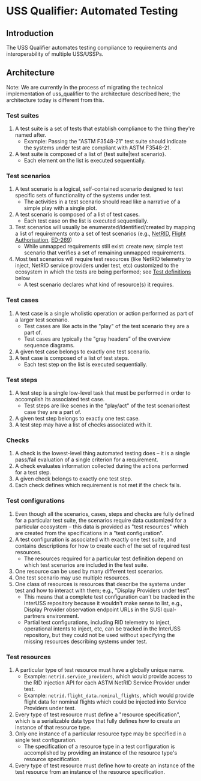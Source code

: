 # USS Qualifier: Automated Testing

## Introduction

The USS Qualifier automates testing compliance to requirements and interoperability of multiple USS/USSPs.

## Architecture

Note: We are currently in the process of migrating the technical implementation of uss_qualifier to the architecture described here; the architecture today is different from this.

### Test suites

1. A test suite is a set of tests that establish compliance to the thing they're named after.
    * Example: Passing the "ASTM F3548-21" test suite should indicate the systems under test are compliant with ASTM F3548-21.
2. A test suite is composed of a list of {test suite|test scenario}.
    * Each element on the list is executed sequentially.

### Test scenarios

1. A test scenario is a logical, self-contained scenario designed to test specific sets of functionality of the systems under test.
    * The activities in a test scenario should read like a narrative of a simple play with a single plot.
2. A test scenario is composed of a list of test cases.
    * Each test case on the list is executed sequentially.
3. Test scenarios will usually be enumerated/identified/created by mapping a list of requirements onto a set of test scenarios (e.g., [NetRID](https://docs.google.com/spreadsheets/d/1YByckmK6hfMrGec53CxRM2BPvcgm6HQNoFxOrOEfrUQ/edit#gid=0), [Flight Authorisation](https://docs.google.com/spreadsheets/d/1IJkNS21Ps-2411LGhXBqWF7inQnPVeEA23dWjXpCR-M/edit#gid=0), [ED-269](https://docs.google.com/spreadsheets/d/1NIlRHtWzBXOyJ58pYimhDQDqsEyToTQRu2ma3AYXWEU/edit))
    * While unmapped requirements still exist: create new, simple test scenario that verifies a set of remaining unmapped requirements.
4. Most test scenarios will require test resources (like NetRID telemetry to inject, NetRID service providers under test, etc) customized to the ecosystem in which the tests are being performed; see [Test definitions](#test-definitions) below
    * A test scenario declares what kind of resource(s) it requires.

### Test cases

1. A test case is a single wholistic operation or action performed as part of a larger test scenario.
    * Test cases are like acts in the "play" of the test scenario they are a part of.
    * Test cases are typically the "gray headers” of the overview sequence diagrams.
2. A given test case belongs to exactly one test scenario.
3. A test case is composed of a list of test steps.
    * Each test step on the list is executed sequentially.

### Test steps

1. A test step is a single low-level task that must be performed in order to accomplish its associated test case.
   * Test steps are like scenes in the "play/act" of the test scenario/test case they are a part of.
2. A given test step belongs to exactly one test case.
3. A test step may have a list of checks associated with it.

### Checks

1. A check is the lowest-level thing automated testing does – it is a single pass/fail evaluation of a single criterion for a requirement.
2. A check evaluates information collected during the actions performed for a test step.
3. A given check belongs to exactly one test step.
4. Each check defines which requirement is not met if the check fails.

### Test configurations

1. Even though all the scenarios, cases, steps and checks are fully defined for a particular test suite, the scenarios require data customized for a particular ecosystem – this data is provided as "test resources" which are created from the specifications in a "test configuration".
2. A test configuration is associated with exactly one test suite, and contains descriptions for how to create each of the set of required test resources.
    * The resources required for a particular test definition depend on which test scenarios are included in the test suite.
3. One resource can be used by many different test scenarios.
4. One test scenario may use multiple resources.
5. One class of resources is resources that describe the systems under test and how to interact with them; e.g., "Display Providers under test".
    * This means that a complete test configuration can't be tracked in the InterUSS repository because it wouldn't make sense to list, e.g., Display Provider observation endpoint URLs in the SUSI qual-partners environment.
    * Partial test configurations, including RID telemetry to inject, operational intents to inject, etc, can be tracked in the InterUSS repository, but they could not be used without specifying the missing resources describing systems under test.

### Test resources

1. A particular type of test resource must have a globally unique name.
    * Example: `netrid.service_providers`, which would provide access to the RID injection API for each ASTM NetRID Service Provider under test.
    * Example: `netrid.flight_data.nominal_flights`, which would provide flight data for nominal flights which could be injected into Service Providers under test.
2. Every type of test resource must define a "resource specification", which is a serializable data type that fully defines how to create an instance of that resource type.
3. Only one instance of a particular resource type may be specified in a single test configuration.
    * The specification of a resource type in a test configuration is accomplished by providing an instance of the resource type's resource specification.
4. Every type of test resource must define how to create an instance of the test resource from an instance of the resource specification.
